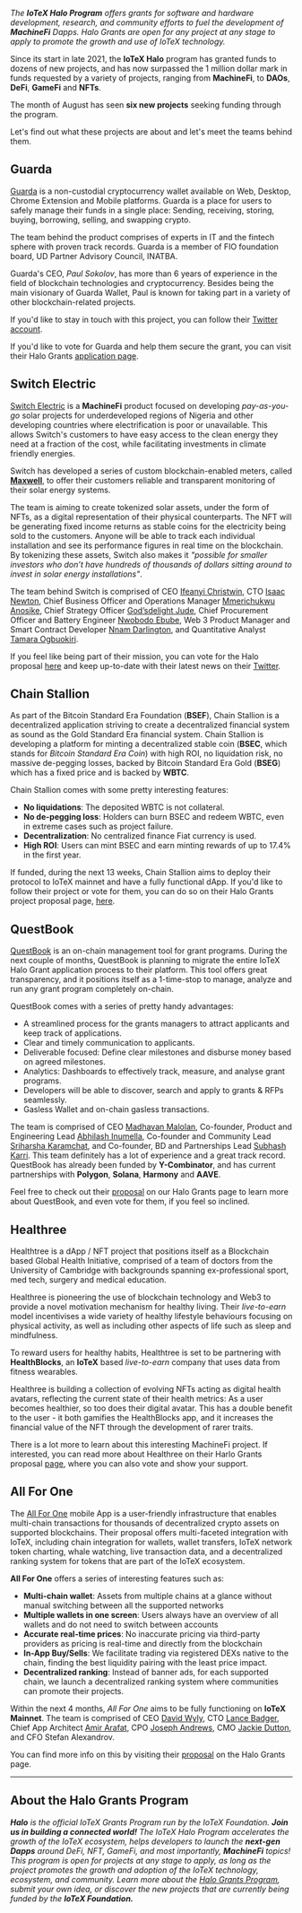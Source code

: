 *The **IoTeX Halo Program** offers grants for software and hardware development, research, and community efforts to fuel the development of **MachineFi** Dapps. Halo Grants are open for any project at any stage to apply to promote the growth and use of IoTeX technology.*

Since its start in late 2021, the **IoTeX Halo** program has granted funds to dozens of new projects, and has now surpassed the 1 million dollar mark in funds requested by a variety of projects, ranging from **MachineFi**, to **DAOs**, **DeFi**, **GameFi** and **NFTs**.

The month of August has seen **six new projects** seeking funding through the program. 

Let's find out what these projects are about and let's meet the teams behind them. 

## Guarda

[Guarda](https://guarda.com/) is a non-custodial cryptocurrency wallet available on Web, Desktop, Chrome Extension and Mobile platforms. Guarda is a place for users to safely manage their funds in a single place: Sending, receiving, storing, buying, borrowing, selling, and swapping crypto.  

The team behind the product comprises of experts in IT and the fintech sphere with proven track records. Guarda is a member of FIO foundation board, UD Partner Advisory Council, INATBA.

Guarda's CEO, *Paul Sokolov*, has more than 6 years of experience in the field of blockchain technologies and cryptocurrency. Besides being the main visionary of Guarda Wallet, Paul is known for taking part in a variety of other blockchain-related projects. 

If you'd like to stay in touch with this project, you can follow their [Twitter account](https://twitter.com/GuardaWallet).

If you'd like to vote for Guarda and help them secure the grant, you can visit their Halo Grants [application page](https://community.iotex.io/t/seeking-feedback-guarda-wallet-iotex-support/9264).

## Switch Electric

[Switch Electric](https://www.whynotswitch.com/) is a **MachineFi** product focused on developing *pay-as-you-go* solar projects for underdeveloped regions of Nigeria and other developing countries where electrification is poor or unavailable. This allows Switch's customers to have easy access to the clean energy they need at a fraction of the cost, while facilitating investments in climate friendly energies.

Switch has developed a series of custom blockchain-enabled meters, called **[Maxwell](https://www.linkedin.com/posts/whynotswitch_switch-electric-smart-meter-indroduction-activity-6952964337888018432-cPjS/?utm_source=share&utm_medium=member_desktop)**, to offer their customers reliable and transparent monitoring of their solar energy systems. 

The team is aiming to create tokenized solar assets, under the form of NFTs, as a digital representation of their physical counterparts. The NFT will be generating fixed income returns as stable coins for the electricity being sold to the customers. Anyone will be able to track each individual installation and see its performance figures in real time on the blockchain. By tokenizing these assets, Switch also makes it *"possible for smaller investors who don’t have hundreds of thousands of dollars sitting around to invest in solar energy installations"*.

The team behind Switch is comprised of CEO [Ifeanyi Christwin](https://www.linkedin.com/in/ichristwin/), CTO [Isaac Newton](https://www.linkedin.com/in/isaac-j-newton/), Chief Business Officer and Operations Manager  [Mmerichukwu Anosike](https://www.linkedin.com/in/mmerichukwu-anosike-7336941a3/), Chief Strategy Officer [God’sdelight Jude](https://www.linkedin.com/in/god-sdelight-jude-79110a1b2/), Chief Procurement Officer and Battery Engineer [Nwobodo Ebube](https://www.linkedin.com/in/nwobodo-ebube-a8100716b/), Web 3 Product Manager and Smart Contract Developer [Nnam Darlington](https://www.linkedin.com/in/nnamdarlington/), and Quantitative Analyst [Tamara Ogbuokiri](https://www.linkedin.com/in/tamara-ogbuokiri-370755217/).

If you feel like being part of their  mission, you can vote for the Halo proposal [here](https://community.iotex.io/t/seeking-feedback-iotex-enabled-energy-service-by-switch-electric/9247) and keep up-to-date with their latest news on their [Twitter](https://twitter.com/WhyNotSwitch/). 

## Chain Stallion 

As part of the Bitcoin Standard Era Foundation (**BSEF**), Chain Stallion is a decentralized application striving to create a decentralized financial system as sound as the Gold Standard Era financial system.  Chain Stallion is developing a platform for minting a decentralized stable coin (**BSEC**, which stands for *Bitcoin Standard Era Coin*) with high ROI, no liquidation risk, no massive de-pegging losses, backed by Bitcoin Standard Era Gold (**BSEG**) which has a fixed price and is backed by **WBTC**.

Chain Stallion comes with some pretty interesting features: 

- **No liquidations**: The deposited WBTC is not collateral.
- **No de-pegging loss**: Holders can burn BSEC and redeem WBTC, even in extreme cases such as project failure.
- **Decentralization**: No centralized finance Fiat currency is used. 
- **High ROI**: Users can mint BSEC and earn minting rewards of up to 17.4% in the first year.

If funded, during the next 13 weeks, Chain Stallion aims to deploy their protocol to IoTeX mainnet and have a fully functional dApp. If you'd like to follow their project or vote for them, you can do so on their Halo Grants project proposal page, [here](https://community.iotex.io/t/seeking-feedback-bitcoin-standard-era-stable-coin-bsec/9230).

## QuestBook

[QuestBook](https://www.questbook.app) is an on-chain management tool for grant programs. During the next couple of months, QuestBook is planning to migrate the entire IoTeX Halo Grant application process to their platform. This tool offers great transparency, and it positions itself as a 1-time-stop to manage, analyze and run any grant program completely on-chain. 

QuestBook comes with a series of pretty handy advantages: 

- A streamlined process for the grants managers to attract applicants and keep track of applications.
- Clear and timely communication to applicants.
- Deliverable focused: Define clear milestones and disburse money based on agreed milestones.
- Analytics: Dashboards to effectively track, measure, and analyse grant programs.
- Developers will be able to discover, search and apply to grants & RFPs seamlessly.
- Gasless Wallet and on-chain gasless transactions.

The team is comprised of CEO [Madhavan Malolan](https://www.linkedin.com/in/madhavanmalolan/), Co-founder, Product and Engineering Lead [Abhilash Inumella](https://www.linkedin.com/in/abhilash-inumella-89a92421/), Co-founder and Community Lead [Sriharsha Karamchat](https://www.linkedin.com/in/sriharsha-karamchati-0730947b/), and Co-founder, BD and Partnerships Lead [Subhash Karri](https://www.linkedin.com/in/subhash-karri/). This team definitely has a lot of experience and a great track record. QuestBook has already been funded by **Y-Combinator**, and has current partnerships with **Polygon**, **Solana**, **Harmony** and **AAVE**. 

Feel free to check out their [proposal](https://community.iotex.io/t/seeking-feedback-on-chain-management-tool-for-the-iotex-grant-program/9218) on our Halo Grants page to learn more about QuestBook, and even vote for them, if you feel so inclined. 

## Healthree

Healthtree is a dApp / NFT project that positions itself as a Blockchain based Global Health Initiative, comprised of a team of doctors from the University of Cambridge with backgrounds spanning ex-professional sport, med tech, surgery and medical education. 

Healthree is pioneering the use of blockchain technology and Web3 to provide a novel motivation mechanism for healthy living. Their *live-to-earn* model incentivises a wide variety of healthy lifestyle behaviours focusing on physical activity, as well as including other aspects of life such as sleep and mindfulness.

To reward users for healthy habits, Healthtree is set to be partnering with **HealthBlocks**, an **IoTeX** based *live-to-earn* company that uses data from fitness wearables.

Healthree is building a collection of evolving NFTs acting as digital health avatars, reflecting the current state of their health metrics: As a user becomes healthier, so too does their digital avatar. This has a double benefit to the user - it both gamifies the HealthBlocks app, and it increases the financial value of the NFT through the development of rarer traits.

There is a lot more to learn about this interesting MachineFi project. If interested, you can read more about Healthree on their Harlo Grants proposal [page](https://community.iotex.io/t/seeking-feedback-healthree-a-blockchain-based-global-health-initiative/9196), where you can also vote and show your support. 

## All For One

The [All For One](https://www.allforone.app/) mobile App is a user-friendly infrastructure that enables multi-chain transactions for thousands of decentralized crypto assets on supported blockchains. Their proposal offers multi-faceted integration with IoTeX, including chain integration for wallets, wallet transfers, IoTeX network token charting, whale watching, live transaction data, and a decentralized ranking system for tokens that are part of the IoTeX ecosystem. 

**All For One** offers a series of interesting features such as: 

- **Multi-chain wallet**: Assets from multiple chains at a glance without manual switching between all the supported networks
- **Multiple wallets in one screen**: Users always have an overview of all wallets and do not need to switch between accounts
- **Accurate real-time prices**: No inaccurate pricing via third-party providers as pricing is real-time and directly from the blockchain
- **In-App Buy/Sells**: We facilitate trading via registered DEXs native to the chain, finding the best liquidity pairing with the least price impact.
- **Decentralized ranking**: Instead of banner ads, for each supported chain, we launch a decentralized ranking system where communities can promote their projects.

Within the next 4 months, *All For One* aims to be fully functioning on **IoTeX Mainnet**. The team is comprised of CEO [David Wyly](https://www.linkedin.com/in/davidwyly), CTO [Lance Badger](https://www.linkedin.com/in/lancebadger), Chief App Architect [Amir Arafat](https://github.com/amir5000), CPO [Joseph Andrews](https://www.linkedin.com/in/andrews-j/), CMO [Jackie Dutton](https://twitter.com/thejackiedutton), and CFO Stefan Alexandrov. 

You can find more info on this by visiting their [proposal](https://community.iotex.io/t/seeking-feedback-all-for-one-mobile-app-decentralized-wallet-charting-in-app-dex-swapping/9139) on the Halo Grants page. 

___

## About the Halo Grants Program

***Halo** is the official IoTeX Grants Program run by the IoTeX Foundation. **Join us in building a connected world!** The IoTeX Halo Program accelerates the growth of the IoTeX ecosystem, helps developers to launch the **next-gen Dapps** around DeFi, NFT, GameFi, and most importantly, **MachineFi** topics!
This program is open for projects at any stage to apply, as long as the project promotes the growth and adoption of the IoTeX technology, ecosystem, and community.
Learn more about the [Halo Grants Program](https://docs.iotex.io/dapp-development/developer-grants/the-halo-grants-program), submit your own idea, or discover the new projects that are currently being funded by the **IoTeX Foundation.***








